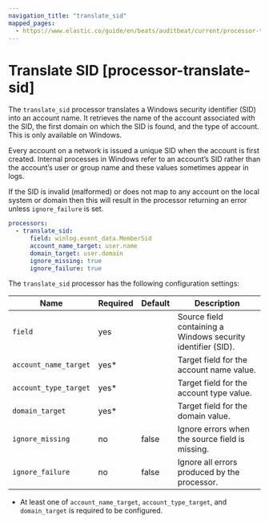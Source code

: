 ```yaml
---
navigation_title: "translate_sid"
mapped_pages:
  - https://www.elastic.co/guide/en/beats/auditbeat/current/processor-translate-sid.html
---
```


# Translate SID [processor-translate-sid]


The `translate_sid` processor translates a Windows security identifier (SID) into an account name. It retrieves the name of the account associated with the SID, the first domain on which the SID is found, and the type of account. This is only available on Windows.

Every account on a network is issued a unique SID when the account is first created. Internal processes in Windows refer to an account’s SID rather than the account’s user or group name and these values sometimes appear in logs.

If the SID is invalid (malformed) or does not map to any account on the local system or domain then this will result in the processor returning an error unless `ignore_failure` is set.

```yaml
processors:
  - translate_sid:
      field: winlog.event_data.MemberSid
      account_name_target: user.name
      domain_target: user.domain
      ignore_missing: true
      ignore_failure: true
```

The `translate_sid` processor has the following configuration settings:

| Name | Required | Default | Description |
| --- | --- | --- | --- |
| `field` | yes |  | Source field containing a Windows security identifier (SID). |
| `account_name_target` | yes* |  | Target field for the account name value. |
| `account_type_target` | yes* |  | Target field for the account type value. |
| `domain_target` | yes* |  | Target field for the domain value. |
| `ignore_missing` | no | false | Ignore errors when the source field is missing. |
| `ignore_failure` | no | false | Ignore all errors produced by the processor. |

* At least one of `account_name_target`, `account_type_target`, and `domain_target` is required to be configured.

